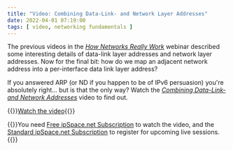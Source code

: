```yaml
---
title: "Video: Combining Data-Link- and Network Layer Addresses"
date: 2022-04-01 07:19:00
tags: [ video, networking fundamentals ]
---
```

The previous videos in the _[How Networks Really Work](https://www.ipspace.net/How_Networks_Really_Work)_ webinar described some interesting details of data-link layer addresses and network layer addresses. Now for the final bit: how do we map an adjacent network address into a per-interface data link layer address? 

If you answered ARP (or ND if you happen to be of IPv6 persuasion) you're absolutely right... but is that the only way? Watch the _[Combining Data-Link- and Network Addresses](https://my.ipspace.net/bin/get/Net101/NA3.3%20-%20Combining%20Data-Link%20and%20Network%20Addresses.mp4?doccode=Net101)_ video to find out.

{{<jump>}}[Watch the video](https://my.ipspace.net/bin/get/Net101/NA3.3%20-%20Combining%20Data-Link%20and%20Network%20Addresses.mp4?doccode=Net101){{</jump>}}

{{<note free>}}You need [Free ipSpace.net Subscription](https://www.ipspace.net/Subscription/Free) to watch the video, and the [Standard ipSpace.net Subscription](https://www.ipspace.net/Subscription/) to register for upcoming live sessions.{{</note>}}
